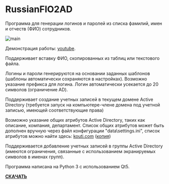 # RussianFIO2AD

Программа для генерации логинов и паролей из списка фамилий, имен и отчеств (ФИО) сотрудников.

![main](https://user-images.githubusercontent.com/132103/84661717-6adff600-af23-11ea-89b4-050b92f032ad.png)

Демонстрация работы: [youtube](https://www.youtube.com/watch?v=qBOdzqp3qxk).


Поддерживает вставку ФИО, скопированных из таблиц или текстового файла.

Логины и пароли генерируются на основании заданных шаблонов (шаблоны автоматически сохраняются в настройках). Возможно указание префикса для логина. Логин автоматически усекается до 20 символов (ограничение AD).

Поддерживает создание учетных записей в текущем домене Active Directory (требуется запуск на компьютере-члене домена под учетной записью, имеющей соответствующие права)

Возможно указание общих атрибутов Active Directory, таких как описание, компания, департамент. Список общих атрибутов может быть дополнен вручную через файл конфигурации "data\settings.ini", список атрибутов можно найти здесь: [kouti.com](http://www.kouti.com/tables/userattributes.htm) ([копия](https://web.archive.org/web/20190412095601/http://www.kouti.com/tables/userattributes.htm))

Поддерживается добавление учетных записей в группы Active Directory (имеются ограничения, связанные с использованием экранируемых символов в именах групп).

Программа написана на Python 3 с использованием Qt5.

**[СКАЧАТЬ](https://github.com/qiwichupa/RussianFIO2AD/releases)**
